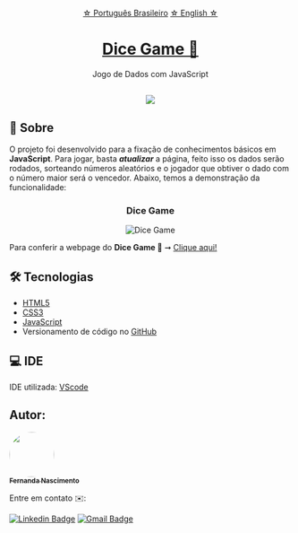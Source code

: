 <p align="center">
    <a href="">☆ Português Brasileiro</a>
    <a href="">☆ English ☆</a> 
</p>


<h1 align="center">
    <a href="https://fernanda1701.github.io/dice-game/">Dice Game 🎲</a>
</h1>
<p align="center">Jogo de Dados com JavaScript</p>

<h2 align="center">
<img src="https://img.shields.io/static/v1?label=Status:&message=Completo ✅&color=32CD32&style=for-the-badge&logo=ghost"/>
</h2>


## 💎 Sobre

O projeto foi desenvolvido para a fixação de conhecimentos básicos em <b>JavaScript</b>.
Para jogar, basta <b><i>atualizar</b></i> a página, feito isso os dados serão rodados, sorteando números aleatórios e o jogador que obtiver o dado com 
o número maior será o vencedor.
Abaixo, temos a demonstração da funcionalidade:


<h3 align="center">Dice Game</h3>

<p align="center">
  <img alt="Dice Game" title="dice-game" src="./README/dice-game.gif" />
</p>


<p>Para conferir a webpage do <b>Dice Game 🎲</b> ➞ <a href="https://fernanda1701.github.io/dice-game/">Clique aqui!</a></p>

## 🛠 Tecnologias
 
- [HTML5](https://developer.mozilla.org/en-US/docs/Glossary/HTML5)
- [CSS3](https://devdocs.io/css/)
- [JavaScript](https://developer.mozilla.org/pt-BR/docs/Web/JavaScript)
- Versionamento de código no [GitHub](https://github.com/)

## 💻 IDE

IDE utilizada: [VScode](https://code.visualstudio.com/)

## Autor:

<a href="https://github.com/Fernanda1701">
 <img style="border-radius: 50%;" src="https://avatars.githubusercontent.com/Fernanda1701" width="80px;" alt=""/>
 <br />
 <sub><b>Fernanda Nascimento</b></sub></a> <a href="https://github.com/Fernanda1701"></a>

Entre em contato ✉️:

[![Linkedin Badge](https://img.shields.io/badge/-Fernanda-blue??style=plastic&logo=Linkedin&logoColor=white&link=https://www.linkedin.com/in/fnasci/)](https://www.linkedin.com/in/fnasci/)
[![Gmail Badge](https://img.shields.io/badge/-fnasci.1701@gmail.com-c14438?style=plastic&logo=Gmail&logoColor=white&link=mailto:fnasci.1701@gmail.com)](mailto:fnasci.1701@gmail.com)
